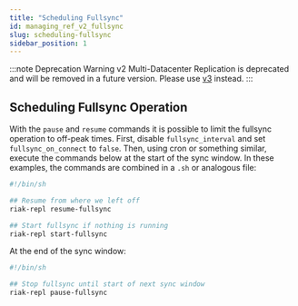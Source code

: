 ```yaml
---
title: "Scheduling Fullsync"
id: managing_ref_v2_fullsync
slug: scheduling-fullsync
sidebar_position: 1
---
```


:::note Deprecation Warning
v2 Multi-Datacenter Replication is deprecated and will be removed in a future version. Please use [v3](../v3-multi-datacenter/scheduling-fullsync.md) instead.
:::

## Scheduling Fullsync Operation

With the `pause` and `resume` commands it is possible to limit the
fullsync operation to off-peak times. First, disable `fullsync_interval`
and set `fullsync_on_connect` to `false`. Then, using cron or something
similar, execute the commands below at the start of the sync window.
In these examples, the commands are combined in a `.sh` or analogous
file:

```bash
#!/bin/sh

## Resume from where we left off
riak-repl resume-fullsync

## Start fullsync if nothing is running
riak-repl start-fullsync
```

At the end of the sync window:

```bash
#!/bin/sh

## Stop fullsync until start of next sync window
riak-repl pause-fullsync
```
